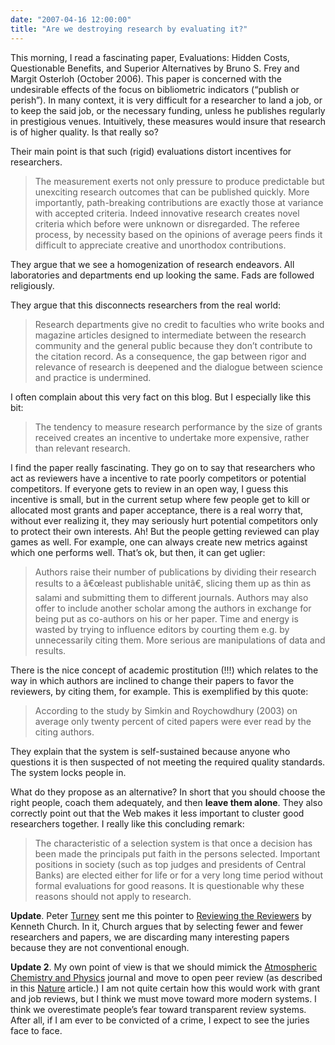 ```yaml
---
date: "2007-04-16 12:00:00"
title: "Are we destroying research by evaluating it?"
---
```




This morning, I read a fascinating paper, Evaluations: Hidden Costs, Questionable Benefits, and Superior Alternatives by Bruno S. Frey and Margit Osterloh (October 2006). This paper is concerned with the undesirable effects of the focus on bibliometric indicators (&ldquo;publish or perish&rdquo;). In many context, it is very difficult for a researcher to land a job, or to keep the said job, or the necessary funding, unless he publishes regularly in prestigious venues. Intuitively, these measures would insure that research is of higher quality. Is that really so?

Their main point is that such (rigid) evaluations distort incentives for researchers.
>The measurement exerts not only pressure to produce predictable but unexciting research outcomes that can be published quickly. More importantly, path-breaking contributions are exactly those at variance with accepted criteria. Indeed innovative research creates novel criteria which before were unknown or disregarded. The referee process, by necessity based on the opinions of average peers finds it difficult to appreciate creative and unorthodox contributions.


They argue that we see a homogenization of research endeavors. All laboratories and departments end up looking the same. Fads are followed religiously.

They argue that this disconnects researchers from the real world:

> Research departments give no credit to faculties who write books and magazine articles designed to intermediate between the research community and the general public because they don&rsquo;t contribute to the citation record. As a consequence, the gap between rigor and relevance of research is deepened and the dialogue between science and practice is undermined.



I often complain about this very fact on this blog. But I especially like this bit:

> The tendency to measure research performance by the size of grants received creates an incentive to undertake more expensive, rather than relevant research.



I find the paper really fascinating. They go on to say that researchers who act as reviewers have a incentive to rate poorly competitors or potential competitors. If everyone gets to review in an open way, I guess this incentive is small, but in the current setup where few people get to kill or allocated most grants and paper acceptance, there is a real worry that, without ever realizing it, they may seriously hurt potential competitors only to protect their own interests.
Ah! But the people getting reviewed can play games as well. For example, one can always create new metrics against which one performs well. That&rsquo;s ok, but then, it can get uglier:

>Authors raise their number of publications by dividing their research results to a â€œleast publishable unitâ€, slicing them up as thin as salami and submitting them to different journals. Authors may also offer to include another scholar among the authors in exchange for being put as co-authors on his or her paper. Time and energy is wasted by trying to influence editors by courting them e.g. by unnecessarily citing them. More serious are manipulations of data and results.



There is the nice concept of academic prostitution (!!!) which relates to the way in which authors are inclined to change their papers to favor the reviewers, by citing them, for example. This is exemplified by this quote:

>According to the study by Simkin and Roychowdhury (2003) on average only twenty percent of cited papers were ever read by the citing authors.


They explain that the system is self-sustained because anyone who questions it is then suspected of not meeting the required quality standards. The system locks people in.

What do they propose as an alternative? In short that you should choose the right people, coach them adequately, and then __leave them alone__. They also correctly point out that the Web makes it less important to cluster good researchers together. I really like this concluding remark:

>The characteristic of a selection system is that once a decision has been made the principals put faith in the persons selected. Important positions in society (such as top judges and presidents of Central Banks) are elected either for life or for a very long time period without formal evaluations for good reasons. It is questionable why these reasons should not apply to research.

__Update__. Peter [Turney](http://www.apperceptual.com/) sent me this pointer to [Reviewing the Reviewers](http://www.mitpressjournals.org/action/cookieAbsent) by Kenneth Church. In it, Church argues that by selecting fewer and fewer researchers and papers, we are discarding many interesting papers because they are not conventional enough.

__Update 2__. My own point of view is that we should mimick the [Atmospheric Chemistry and Physics](http://www.atmospheric-chemistry-and-physics.net/redirect.html) journal and move to open peer review (as described in this [Nature](http://www.nature.com/nature/peerreview/debate/nature04988.html) article.) I am not quite certain how this would work with grant and job reviews, but I think we must move toward more modern systems. I think we overestimate people&rsquo;s fear toward transparent review systems. After all, if I am ever to be convicted of a crime, I expect to see the juries face to face.

